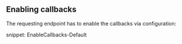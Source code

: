 
## Enabling callbacks

The requesting endpoint has to enable the callbacks via configuration:

snippet: EnableCallbacks-Default